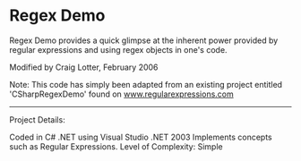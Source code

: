 Regex Demo
==========

Regex Demo provides a quick glimpse at the inherent power provided by regular expressions and using regex objects in one's code. 

Modified by Craig Lotter, February 2006

Note: This code has simply been adapted from an existing project entitled 'CSharpRegexDemo' found on www.regularexpressions.com

*********************************

Project Details:

Coded in C# .NET using Visual Studio .NET 2003
Implements concepts such as Regular Expressions.
Level of Complexity: Simple
